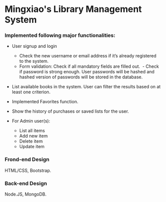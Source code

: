 # Mingxiao's Library Management System

### Implemented following major functionalities:
- User signup and login
  - Check the new username or email address if it’s already registered to the system. 
  - Form validation: Check if all mandatory fields are filled out.
  - Check if password is strong enough. User passwords will be hashed and hashed version of passwords will be stored in the database.
 
- List available books in the system. User can filter the results based on at least one criterion.

- Implemented Favorites function.

- Show the history of purchases or saved lists for the user.

- For Admin user(s):
  - List all items
  - Add new item
  - Delete item
  - Update item



### Frond-end Design
HTML/CSS, Bootstrap.



### Back-end Design
Node.JS, MongoDB.

